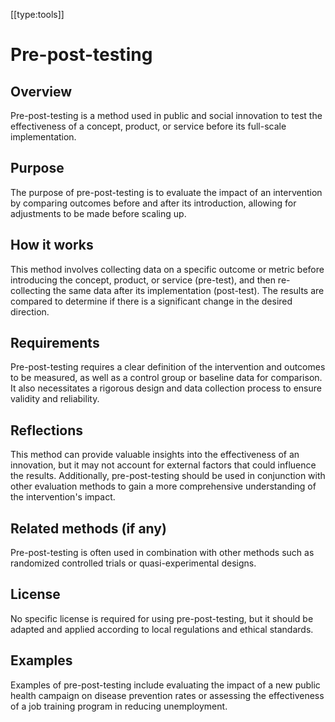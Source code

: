 [[type:tools]]

# Pre-post-testing

## Overview
Pre-post-testing is a method used in public and social innovation to test the effectiveness of a concept, product, or service before its full-scale implementation.

## Purpose
The purpose of pre-post-testing is to evaluate the impact of an intervention by comparing outcomes before and after its introduction, allowing for adjustments to be made before scaling up.

## How it works
This method involves collecting data on a specific outcome or metric before introducing the concept, product, or service (pre-test), and then re-collecting the same data after its implementation (post-test). The results are compared to determine if there is a significant change in the desired direction.

## Requirements
Pre-post-testing requires a clear definition of the intervention and outcomes to be measured, as well as a control group or baseline data for comparison. It also necessitates a rigorous design and data collection process to ensure validity and reliability.

## Reflections
This method can provide valuable insights into the effectiveness of an innovation, but it may not account for external factors that could influence the results. Additionally, pre-post-testing should be used in conjunction with other evaluation methods to gain a more comprehensive understanding of the intervention's impact.

## Related methods (if any)
Pre-post-testing is often used in combination with other methods such as randomized controlled trials or quasi-experimental designs.

## License
No specific license is required for using pre-post-testing, but it should be adapted and applied according to local regulations and ethical standards.

## Examples
Examples of pre-post-testing include evaluating the impact of a new public health campaign on disease prevention rates or assessing the effectiveness of a job training program in reducing unemployment.